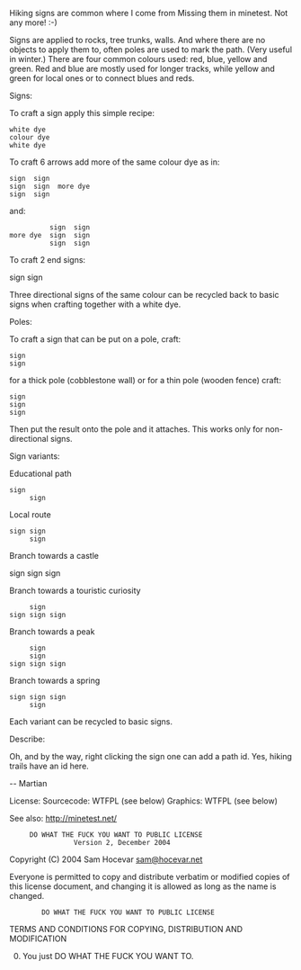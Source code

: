 Hiking signs are common where I come from Missing them in minetest.
Not any more! :-)

Signs are applied to rocks, tree trunks, walls. And where there are no objects
to apply them to, often poles are used to mark the path. (Very useful in
winter.) There are four common colours used: red, blue, yellow and green. Red
and blue are mostly used for longer tracks, while yellow and green for local
ones or to connect blues and reds.


Signs:

To craft a sign apply this simple recipe:

    white dye
    colour dye
    white dye

To craft 6 arrows add more of the same colour dye as in:

    sign  sign
    sign  sign  more dye
    sign  sign

and:

              sign  sign
    more dye  sign  sign
              sign  sign

To craft 2 end signs:

sign sign

Three directional signs of the same colour can be recycled back to basic
signs when crafting together with a white dye.


Poles:

To craft a sign that can be put on a pole, craft:

    sign
    sign

for a thick pole (cobblestone wall) or for a thin pole (wooden fence) craft:

    sign
    sign
    sign

Then put the result onto the pole and it attaches.
This works only for non-directional signs.


Sign variants:

Educational path

    sign
         sign

Local route

    sign sign
         sign

Branch towards a castle

   sign
   sign sign

Branch towards a touristic curiosity

         sign
    sign sign sign

Branch towards a peak

         sign
         sign
    sign sign sign

Branch towards a spring

    sign sign sign
         sign

Each variant can be recycled to basic signs.


Describe:

Oh, and by the way, right clicking the sign one can add a path id. Yes, hiking
trails have an id here.


-- Martian


License:
Sourcecode: WTFPL (see below)
Graphics: WTFPL (see below)

See also:
http://minetest.net/

         DO WHAT THE FUCK YOU WANT TO PUBLIC LICENSE
                    Version 2, December 2004

 Copyright (C) 2004 Sam Hocevar <sam@hocevar.net>

 Everyone is permitted to copy and distribute verbatim or modified
 copies of this license document, and changing it is allowed as long
 as the name is changed.

            DO WHAT THE FUCK YOU WANT TO PUBLIC LICENSE
   TERMS AND CONDITIONS FOR COPYING, DISTRIBUTION AND MODIFICATION

  0. You just DO WHAT THE FUCK YOU WANT TO. 
